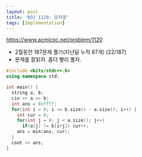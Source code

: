 ```yaml
---
layout: post
title: 'BOJ 1120: 문자열'
tags: [Implementation]
---
```


<https://www.acmicpc.net/problem/1120>

- 2월동안 187문제 풀기(지난달 누적 87개) (22/187)
- 문제를 잘읽자. 좀더 빨리 풀자.

```c++
#include <bits/stdc++.h>
using namespace std;

int main() {
  string a, b;
  cin >> a >> b;
  int ans = 0xffff;
  for(int i = 0; i <= b.size() - a.size(); i++) {
    int cur = 0;
    for(int j = 0; j < a.size(); j++)
      if(a[j] != b[i+j]) cur++;
    ans = min(ans, cur);
  }
  cout << ans;
}
```